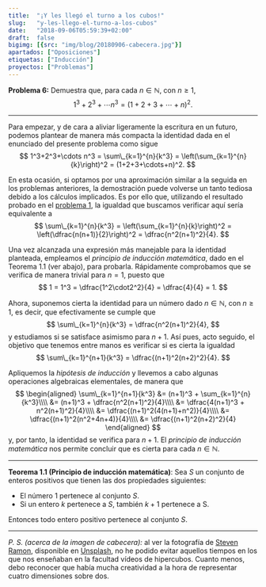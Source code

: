 ```yaml
---
title:  "¡Y les llegó el turno a los cubos!"
slug:   "y-les-llego-el-turno-a-los-cubos"
date:   "2018-09-06T05:59:39+02:00"
draft:  false
bigimg: [{src: "img/blog/20180906-cabecera.jpg"}]
apartados: ["Oposiciones"]
etiquetas: ["Inducción"]
proyectos: ["Problemas"]
---
```


**Problema 6:** Demuestra que, para cada $n\in\mathbb{N}$, con $n\geq 1$, $$1^3+2^3+\cdots n^3=(1+2+3+\cdots+n)^2.$$ 
<!--more-->

***

Para empezar, y de cara a aliviar ligeramente la escritura en un futuro, podemos plantear de manera más compacta la identidad dada en el enunciado del presente problema como sigue
$$
1^3+2^3+\cdots n^3 = \sum\_{k=1}^{n}{k^3} = \left(\sum_{k=1}^{n}{k}\right)^2 = (1+2+3+\cdots+n)^2.
$$

En esta ocasión, si optamos por una aproximación similar a la seguida en los problemas anteriores, la demostración puede volverse un tanto tediosa debido a los cálculos implicados. Es por ello que, utilizando el resultado probado en el [problema 1](/2018/07/12/probando-katex-con-un-problema-de-induccion-clasico/), la igualdad que buscamos verificar aquí sería equivalente a
$$
\sum\_{k=1}^{n}{k^3} = \left(\sum_{k=1}^{n}{k}\right)^2
= \left(\dfrac{n(n+1)}{2}\right)^2
= \dfrac{n^2(n+1)^2}{4}.
$$

Una vez alcanzada una expresión más manejable para la identidad planteada, empleamos el *principio de inducción matemática*, dado en el Teorema 1.1 (ver abajo), para probarla. Rápidamente comprobamos que se verifica de manera trivial para $n=1$, puesto que
$$
1 = 1^3 = \dfrac{1^2\cdot2^2}{4} = \dfrac{4}{4} = 1.
$$

Ahora, suponemos cierta la identidad para un número dado $n\in\mathbb{N}$, con $n\geq 1$, es decir, que efectivamente se cumple que
$$
\sum\_{k=1}^{n}{k^3} = \dfrac{n^2(n+1)^2}{4},
$$
y estudiamos si se satisface asimismo para $n+1$. Así pues, acto seguido, el objetivo que tenemos entre manos es verificar si es cierta la igualdad
$$
\sum\_{k=1}^{n+1}{k^3} = \dfrac{(n+1)^2(n+2)^2}{4}.
$$

Apliquemos la *hipótesis de inducción* y llevemos a cabo algunas operaciones algebraicas elementales, de manera que
$$
\begin{aligned}
\sum\_{k=1}^{n+1}{k^3} &= (n+1)^3 + \sum_{k=1}^{n}{k^3}\\\\ &= (n+1)^3 + \dfrac{n^2(n+1)^2}{4}\\\\ &= \dfrac{4(n+1)^3 + n^2(n+1)^2}{4}\\\\ &= \dfrac{(n+1)^2(4(n+1)+n^2)}{4}\\\\ &= \dfrac{(n+1)^2(n^2+4n+4)}{4}\\\\ &= \dfrac{(n+1)^2(n+2)^2}{4}
\end{aligned}
$$
y, por tanto, la identidad se verifica para $n+1$. El *principio de inducción matemática* nos permite concluir que es cierta para cada $n\in\mathbb{N}$.

***

**Teorema 1.1 (Principio de inducción matemática)**: Sea $S$ un conjunto de enteros positivos que tienen las dos propiedades siguientes:

- El número 1 pertenece al conjunto $S$.
- Si un entero $k$ pertenece a $S$, también $k+1$ pertenece a S.

Entonces todo entero positivo pertenece al conjunto $S$.

***

*P. S. (acerca de la imagen de cabecera):* al ver la fotografía de [Steven Ramon](https://unsplash.com/@ssttevven), disponible en [Unsplash](https://unsplash.com/photos/ODbOdeQVF2Q), no he podido evitar aquellos tiempos en los que nos enseñaban en la facultad vídeos de hipercubos. Cuanto menos, debo reconocer que había mucha creatividad a la hora de representar cuatro dimensiones sobre dos.